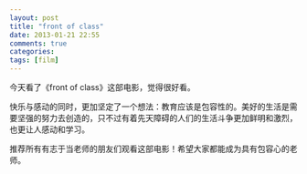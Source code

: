 ```yaml
---
layout: post
title: "front of class"
date: 2013-01-21 22:55
comments: true
categories: 
tags: [film]
---
```

今天看了《front of class》这部电影，觉得很好看。  

快乐与感动的同时，更加坚定了一个想法：教育应该是包容性的。美好的生活是需要坚强的努力去创造的，只不过有着先天障碍的人们的生活斗争更加鲜明和激烈，也更让人感动和学习。  

推荐所有有志于当老师的朋友们观看这部电影！希望大家都能成为具有包容心的老师。  